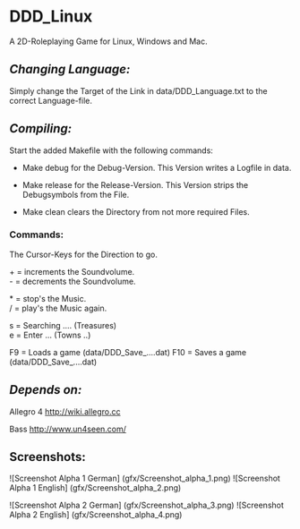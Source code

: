 # DDD_Linux

A 2D-Roleplaying Game for Linux, Windows and Mac.

## *Changing Language:*

Simply change the Target of the Link in data/DDD_Language.txt to the correct Language-file.

## *Compiling:*

Start the added Makefile with the following commands:

* Make debug
for the Debug-Version.
This Version writes a Logfile in data.

* Make release
for the Release-Version.
This Version strips the Debugsymbols from the File.

* Make clean
clears the Directory from not more required Files.

### Commands:

The Cursor-Keys for the Direction to go.

 \+ = increments the Soundvolume.<br>
 \- = decrements the Soundvolume.<br>

 \* = stop's the Music.<br>
 / = play's the Music again.<br>

 s = Searching .... (Treasures)<br>
 e = Enter ... (Towns ..)<br>

F9 = Loads a game (data/DDD_Save_....dat)
F10 = Saves a game (data/DDD_Save_....dat)

## *Depends on:*

Allegro 4
http://wiki.allegro.cc

Bass
http://www.un4seen.com/

## Screenshots:

![Screenshot Alpha 1 German] (gfx/Screenshot_alpha_1.png) ![Screenshot Alpha 1 English] (gfx/Screenshot_alpha_2.png)

![Screenshot Alpha 2 German] (gfx/Screenshot_alpha_3.png) ![Screenshot Alpha 2 English] (gfx/Screenshot_alpha_4.png)
